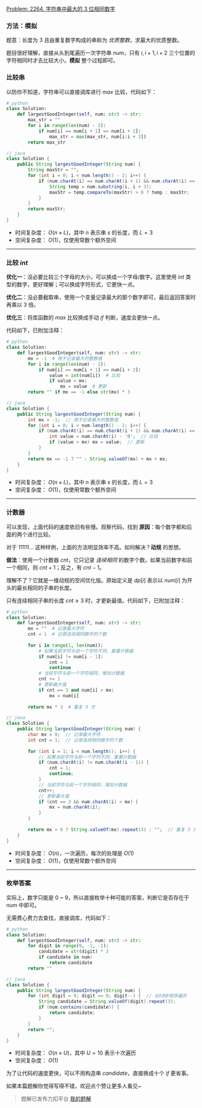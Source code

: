 [Problem: 2264. 字符串中最大的 3 位相同数字](https://leetcode.cn/problems/largest-3-same-digit-number-in-string/description/)

### 方法：模拟

题意：长度为 $3$ 且由重复数字构成的串称为 *优质整数*，求最大的优质整数。

题目很好理解，直接从头到尾遍历一次字符串 $num$，只有 $i,i+1,i+2$ 三个位置的字符相同时才去比较大小。**模拟** 整个过程即可。

### 比较串

以防你不知道，字符串可以直接调库进行 $max$ 比较，代码如下：

```Python
# python
class Solution:
    def largestGoodInteger(self, num: str) -> str:
        max_str = ""
        for i in range(len(num) - 2):
            if num[i] == num[i + 1] == num[i + 2]:
                max_str = max(max_str, num[i:i + 3])
        return max_str
```

```Java
// java
class Solution {
    public String largestGoodInteger(String num) {
        String maxStr = "";
        for (int i = 0; i < num.length() - 2; i++) {
            if (num.charAt(i) == num.charAt(i + 1) && num.charAt(i) == num.charAt(i + 2)) {
                String temp = num.substring(i, i + 3);
                maxStr = temp.compareTo(maxStr) > 0 ? temp : maxStr;
            }
        }
        return maxStr;
    }
}
```

- 时间复杂度： $O(n\times L)$，其中 $n$ 表示串 $s$ 的长度，而 $L=3$
- 空间复杂度： $O(1)$，仅使用常数个额外空间

---

### 比较 $int$

**优化一**：没必要比较三个字母的大小，可以换成一个字母/数字。这里使用 $int$ 类型的数字，更好理解；可以换成字符形式，它更快一点。

**优化二**：没必要截取串，使用一个变量记录最大的那个数字即可，最后返回答案时再乘以 $3$ 倍。

**优化三**：将库函数的 $max$ 比较换成手动 $if$ 判断，速度会更快一点。

代码如下，已附加注释：

```Python
# python
class Solution:
    def largestGoodInteger(self, num: str) -> str:
        mx = -1  # 用于记录最大的整数值
        for i in range(len(num) - 2):
            if num[i] == num[i + 1] == num[i + 2]:
                value = int(num[i])  # 比较
                if value > mx:
                    mx = value  # 更新
        return "" if mx == -1 else str(mx) * 3
```

```Java
// java
class Solution {
    public String largestGoodInteger(String num) {
        int mx = -1;  // 用于记录最大的整数值
        for (int i = 0; i < num.length() - 2; i++) {
            if (num.charAt(i) == num.charAt(i + 1) && num.charAt(i) == num.charAt(i + 2)) {
                int value = num.charAt(i) - '0';  // 比较
                if (value > mx) mx = value;  // 更新
            }
        }
        return mx == -1 ? "" : String.valueOf(mx) + mx + mx;
    }
}
```

- 时间复杂度： $O(n\times L)$，其中 $n$ 表示串 $s$ 的长度，而 $L=3$
- 空间复杂度： $O(1)$，仅使用常数个额外空间

---

### 计数器

可以发现，上面代码的速度依旧有些慢。观察代码，找到 **原因**：每个数字都和后面的两个进行比较。

对于 $11111\dots$ 这种样例，上面的方法明显效率不高。如何解决？**动规** 的思想。

**做法**：使用一个计数器 $cnt$，它只记录 *连续相同* 的数字个数。如果当前数字和前一个相同，则 $cnt+1$；反之，有 $cnt-1$。

理解不了？它就是一维动规的空间优化版。原始定义是 $dp[i]$ 表示以 $num[i]$ 为开头的最长相同的子串的长度。

只有连续相同子串的长度 $cnt\geq 3$ 时，才更新最值。代码如下，已附加注释：

```Python
# python
class Solution:
    def largestGoodInteger(self, num: str) -> str:
        mx = ""  # 记录最大字符
        cnt = 1  # 记录连续相同数字的个数
        
        for i in range(1, len(num)):
            # 如果当前字符与前一个字符不同，重置计数器
            if num[i] != num[i - 1]:
                cnt = 1
                continue
            # 当前字符与前一个字符相同，增加计数器
            cnt += 1
            # 更新最大值
            if cnt == 3 and num[i] > mx:
                mx = num[i]
        
        return mx * 3  # 重复 3 次
```

```Java
// java
class Solution {
    public String largestGoodInteger(String num) {
        char mx = 0;  // 记录最大字符
        int cnt = 1;  // 记录连续相同数字的个数
        
        for (int i = 1; i < num.length(); i++) {
            // 如果当前字符与前一个字符不同，重置计数器
            if (num.charAt(i) != num.charAt(i - 1)) {
                cnt = 1;
                continue;
            }
            // 当前字符与前一个字符相同，增加计数器
            cnt++;
            // 更新最大值
            if (cnt == 3 && num.charAt(i) > mx) {
                mx = num.charAt(i);
            }
        }
        
        return mx > 0 ? String.valueOf(mx).repeat(3) : "";  // 重复 3 次
    }
}
```

- 时间复杂度： $O(n)$，一次遍历，每次的处理是 $O(1)$
- 空间复杂度： $O(1)$，仅使用常数个额外空间

---

### 枚举答案

实际上，数字只能是 $0$ ~ $9$，所以直接枚举十种可能的答案，判断它是否存在于 $num$ 中即可。

无需费心费力去查找，直接调库，代码如下：

```Python
# python
class Solution:
    def largestGoodInteger(self, num: str) -> str:
        for digit in range(9, -1, -1):
            candidate = str(digit) * 3
            if candidate in num:
                return candidate
        return ""
```

```Java
// java
class Solution {
    public String largestGoodInteger(String num) {
        for (int digit = 9; digit >= 0; digit--) {  // 从9到0倒序遍历
            String candidate = String.valueOf(digit).repeat(3);
            if (num.contains(candidate)) {
                return candidate;
            }
        }
        return "";
    }
}
```

- 时间复杂度： $O(n\times U)$，其中 $U=10$ 表示十次遍历
- 空间复杂度： $O(1)$

为了让代码的速度更快，可以不用构造串 $candidate$，直接换成十个 $if$ 更省事。

如果本篇题解你觉得写得不错，欢迎点个赞让更多人看见~

> 题解已发布力扣平台 [我的题解](https://leetcode.cn/problems/largest-3-same-digit-number-in-string/solutions/3041632/yi-ti-si-jie-bao-li-mo-ni-ji-lu-zui-zhi-51kke/)
